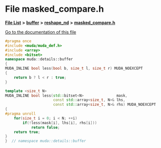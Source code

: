 

# File masked\_compare.h

[**File List**](files.md) **>** [**buffer**](dir_9b44f68c181db0b11e9502e462454d05.md) **>** [**reshape\_nd**](dir_a8e1d5e93e8295fded484e7c98517cd5.md) **>** [**masked\_compare.h**](masked__compare_8h.md)

[Go to the documentation of this file](masked__compare_8h.md)


```C++
#pragma once
#include <muda/muda_def.h>
#include <array>
#include <bitset>
namespace muda::details::buffer
{
MUDA_INLINE bool less(bool b, size_t l, size_t r) MUDA_NOEXCEPT
{
    return b ? l < r : true;
}

template <size_t N>
MUDA_INLINE bool less(std::bitset<N>               mask,
                      const std::array<size_t, N>& lhs,
                      const std::array<size_t, N>& rhs) MUDA_NOEXCEPT
{
#pragma unroll
    for(size_t i = 0; i < N; ++i)
        if(!less(mask[i], lhs[i], rhs[i]))
            return false;
    return true;
}
}  // namespace muda::details::buffer
```


